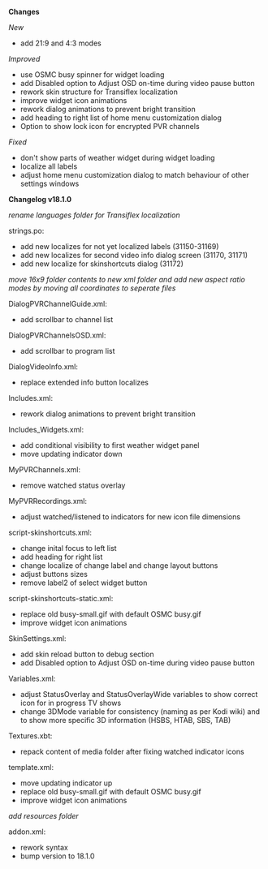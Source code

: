 **Changes**

_New_
- add 21:9 and 4:3 modes

_Improved_
- use OSMC busy spinner for widget loading
- add Disabled option to Adjust OSD on-time during video pause button
- rework skin structure for Transiflex localization
- improve widget icon animations
- rework dialog animations to prevent bright transition
- add heading to right list of home menu customization dialog
- Option to show lock icon for encrypted PVR channels

_Fixed_
- don't show parts of weather widget during widget loading
- localize all labels
- adjust home menu customization dialog to match behaviour of other settings windows

**Changelog v18.1.0**

_rename languages folder for Transiflex localization_

strings.po:
- add new localizes for not yet localized labels (31150-31169)
- add new localizes for second video info dialog screen (31170, 31171)
- add new localize for skinshortcuts dialog (31172)

_move 16x9 folder contents to new xml folder and add new aspect ratio modes by moving all coordinates to seperate files_

DialogPVRChannelGuide.xml:
- add scrollbar to channel list

DialogPVRChannelsOSD.xml:
- add scrollbar to program list

DialogVideoInfo.xml:
- replace extended info button localizes

Includes.xml:
- rework dialog animations to prevent bright transition

Includes_Widgets.xml:
- add conditional visibility to first weather widget panel
- move updating indicator down

MyPVRChannels.xml:
- remove watched status overlay

MyPVRRecordings.xml:
- adjust watched/listened to indicators for new icon file dimensions

script-skinshortcuts.xml:
- change inital focus to left list
- add heading for right list
- change localize of change label and change layout buttons
- adjust buttons sizes
- remove label2 of select widget button

script-skinshortcuts-static.xml:
- replace old busy-small.gif with default OSMC busy.gif
- improve widget icon animations

SkinSettings.xml:
- add skin reload button to debug section
- add Disabled option to Adjust OSD on-time during video pause button

Variables.xml:
- adjust StatusOverlay and StatusOverlayWide variables to show correct icon for in progress TV shows
- change 3DMode variable for consistency (naming as per Kodi wiki) and to show more specific 3D information (HSBS, HTAB, SBS, TAB)

Textures.xbt:
- repack content of media folder after fixing watched indicator icons

template.xml:
- move updating indicator up
- replace old busy-small.gif with default OSMC busy.gif
- improve widget icon animations

_add resources folder_

addon.xml:
- rework syntax
- bump version to 18.1.0
